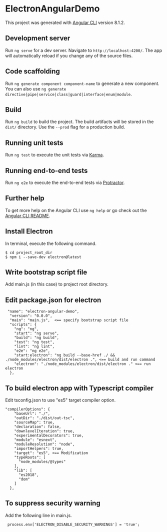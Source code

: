# ElectronAngularDemo

This project was generated with [Angular CLI](https://github.com/angular/angular-cli) version 8.1.2.

## Development server

Run `ng serve` for a dev server. Navigate to `http://localhost:4200/`. The app will automatically reload if you change any of the source files.

## Code scaffolding

Run `ng generate component component-name` to generate a new component. You can also use `ng generate directive|pipe|service|class|guard|interface|enum|module`.

## Build

Run `ng build` to build the project. The build artifacts will be stored in the `dist/` directory. Use the `--prod` flag for a production build.

## Running unit tests

Run `ng test` to execute the unit tests via [Karma](https://karma-runner.github.io).

## Running end-to-end tests

Run `ng e2e` to execute the end-to-end tests via [Protractor](http://www.protractortest.org/).

## Further help

To get more help on the Angular CLI use `ng help` or go check out the [Angular CLI README](https://github.com/angular/angular-cli/blob/master/README.md).


## Install Electron

In terminal, execute the following command.

```
$ cd project_root_dir
$ npm i --save-dev electron@latest
```

## Write bootstrap script file

Add main.js (in this case) to project root directory.

## Edit package.json for electron

```
 "name": "electron-angular-demo",
  "version": "0.0.0",
  "main": "main.js",  <== specify bootstrap script file
  "scripts": {
    "ng": "ng",
    "start": "ng serve",
    "build": "ng build",
    "test": "ng test",
    "lint": "ng lint",
    "e2e": "ng e2e",
    "start:electron": "ng build --base-href ./ && ./node_modules/electron/dist/electron .", <== build and run command
    "electron": "./node_modules/electron/dist/electron ." <== run electron
  },
```

## To build electron app with Typescript compiler

Edit tsconfig.json to use "es5" target compiler option.

```
"compilerOptions": {
    "baseUrl": "./",
    "outDir": "./dist/out-tsc",
    "sourceMap": true,
    "declaration": false,
    "downlevelIteration": true,
    "experimentalDecorators": true,
    "module": "esnext",
    "moduleResolution": "node",
    "importHelpers": true,
    "target": "es5", <== Modification
    "typeRoots": [
      "node_modules/@types"
    ],
    "lib": [
      "es2018",
      "dom"
    ]
  },
 ```


 ## To suppress security warning

 Add the following line in main.js.

```
 process.env['ELECTRON_DISABLE_SECURITY_WARNINGS'] = 'true';
```